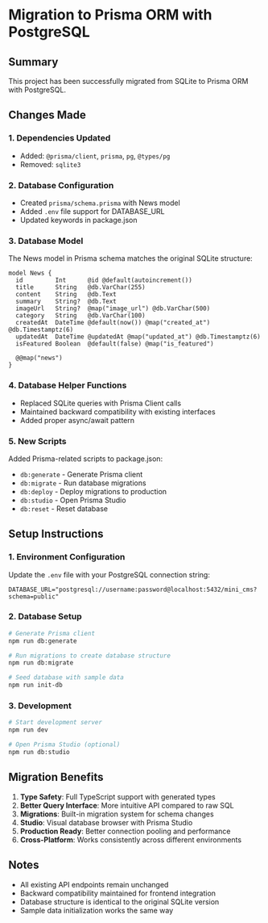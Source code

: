 # Migration to Prisma ORM with PostgreSQL

## Summary

This project has been successfully migrated from SQLite to Prisma ORM with PostgreSQL.

## Changes Made

### 1. Dependencies Updated
- Added: `@prisma/client`, `prisma`, `pg`, `@types/pg`
- Removed: `sqlite3`

### 2. Database Configuration
- Created `prisma/schema.prisma` with News model
- Added `.env` file support for DATABASE_URL
- Updated keywords in package.json

### 3. Database Model
The News model in Prisma schema matches the original SQLite structure:
```prisma
model News {
  id         Int      @id @default(autoincrement())
  title      String   @db.VarChar(255)
  content    String   @db.Text
  summary    String?  @db.Text
  imageUrl   String?  @map("image_url") @db.VarChar(500)
  category   String   @db.VarChar(100)
  createdAt  DateTime @default(now()) @map("created_at") @db.Timestamptz(6)
  updatedAt  DateTime @updatedAt @map("updated_at") @db.Timestamptz(6)
  isFeatured Boolean  @default(false) @map("is_featured")

  @@map("news")
}
```

### 4. Database Helper Functions
- Replaced SQLite queries with Prisma Client calls
- Maintained backward compatibility with existing interfaces
- Added proper async/await pattern

### 5. New Scripts
Added Prisma-related scripts to package.json:
- `db:generate` - Generate Prisma client
- `db:migrate` - Run database migrations
- `db:deploy` - Deploy migrations to production
- `db:studio` - Open Prisma Studio
- `db:reset` - Reset database

## Setup Instructions

### 1. Environment Configuration
Update the `.env` file with your PostgreSQL connection string:
```env
DATABASE_URL="postgresql://username:password@localhost:5432/mini_cms?schema=public"
```

### 2. Database Setup
```bash
# Generate Prisma client
npm run db:generate

# Run migrations to create database structure
npm run db:migrate

# Seed database with sample data
npm run init-db
```

### 3. Development
```bash
# Start development server
npm run dev

# Open Prisma Studio (optional)
npm run db:studio
```

## Migration Benefits

1. **Type Safety**: Full TypeScript support with generated types
2. **Better Query Interface**: More intuitive API compared to raw SQL
3. **Migrations**: Built-in migration system for schema changes
4. **Studio**: Visual database browser with Prisma Studio
5. **Production Ready**: Better connection pooling and performance
6. **Cross-Platform**: Works consistently across different environments

## Notes

- All existing API endpoints remain unchanged
- Backward compatibility maintained for frontend integration
- Database structure is identical to the original SQLite version
- Sample data initialization works the same way 